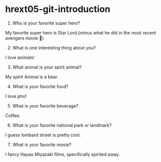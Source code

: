 # hrext05-git-introduction

1. Who is your favorite super hero?

My favorite super hero is Star Lord.(minus what he did in the most recent avengers movie :facepalm:)

2. What is one interesting thing about you?

I love animals!

3. What animal is your spirit animal?

My spirit Animal is a bear.

4. What is your favorite food?

I love pho!

5. What is your favorite beverage?

Coffee.

6. What is your favorite national park or landmark?

I guess lombard street is pretty cool.

7. What is your favorite movie?

I fancy Hayao Miyazaki films, specifically spirited away.